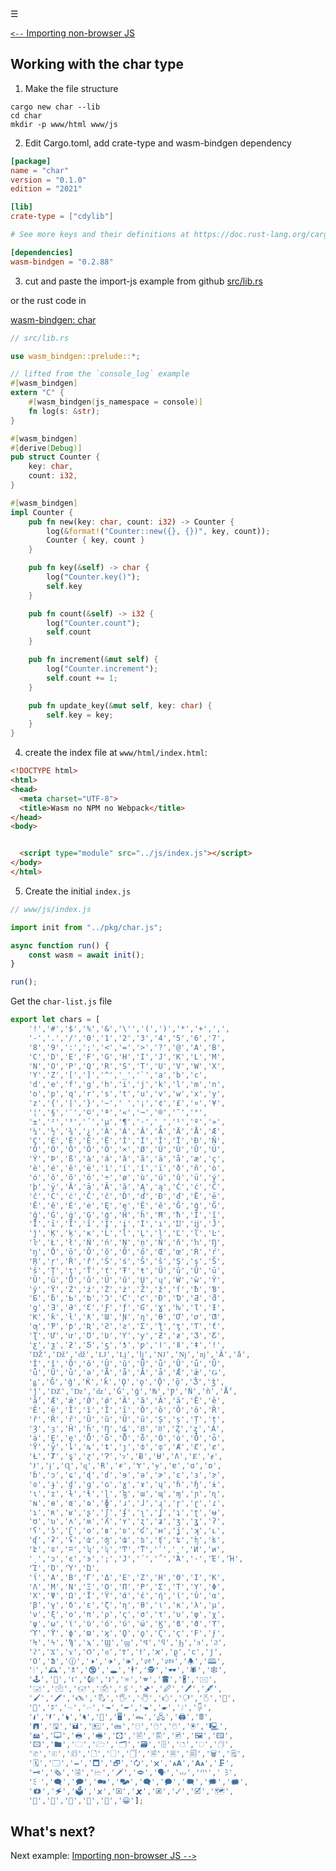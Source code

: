 <div class="navbar"><a class="openbtn" onclick="openNav()">&#9776;</a></div>
<main>

[`<--` Importing non-browser JS ](./003_importing_non-browser_JS.html)

## Working with the char type


1. Make the file structure

```
cargo new char --lib
cd char
mkdir -p www/html www/js
```

2. Edit Cargo.toml, add crate-type and wasm-bindgen dependency

```toml
[package]
name = "char"
version = "0.1.0"
edition = "2021"

[lib]
crate-type = ["cdylib"]

# See more keys and their definitions at https://doc.rust-lang.org/cargo/reference/manifest.html

[dependencies]
wasm-bindgen = "0.2.88"

```

3. cut and paste the import-js example from github [src/lib.rs](https://github.com/rustwasm/wasm-bindgen/blob/main/examples/char/src/lib.rs)

or the rust code in 

[wasm-bindgen: char](https://rustwasm.github.io/wasm-bindgen/examples/char.html)


```rust
// src/lib.rs

use wasm_bindgen::prelude::*;

// lifted from the `console_log` example
#[wasm_bindgen]
extern "C" {
    #[wasm_bindgen(js_namespace = console)]
    fn log(s: &str);
}

#[wasm_bindgen]
#[derive(Debug)]
pub struct Counter {
    key: char,
    count: i32,
}

#[wasm_bindgen]
impl Counter {
    pub fn new(key: char, count: i32) -> Counter {
        log(&format!("Counter::new({}, {})", key, count));
        Counter { key, count }
    }

    pub fn key(&self) -> char {
        log("Counter.key()");
        self.key
    }

    pub fn count(&self) -> i32 {
        log("Counter.count");
        self.count
    }

    pub fn increment(&mut self) {
        log("Counter.increment");
        self.count += 1;
    }

    pub fn update_key(&mut self, key: char) {
        self.key = key;
    }
}

```

4. create the index file at `www/html/index.html`:

```html
<!DOCTYPE html>
<html>
<head>
  <meta charset="UTF-8">
  <title>Wasm no NPM no Webpack</title>
</head>
<body>


  <script type="module" src="../js/index.js"></script>
</body>
</html>
```

5. Create the initial `index.js`


```javascript
// www/js/index.js

import init from "../pkg/char.js";

async function run() {
    const wasm = await init();
}

run();
```


Get the `char-list.js` file

```js
export let chars = [
    '!','#','$','%','&','\'','(',')','*','+',',',
    '-','.','/','0','1','2','3','4','5','6','7',
    '8','9',':',';','<','=','>','?','@','A','B',
    'C','D','E','F','G','H','I','J','K','L','M',
    'N','O','P','Q','R','S','T','U','V','W','X',
    'Y','Z','[',']','^','_','`','a','b','c',
    'd','e','f','g','h','i','j','k','l','m','n',
    'o','p','q','r','s','t','u','v','w','x','y',
    'z','{','|','}','~',' ','¡','¢','£','¤','¥',
    '¦','§','¨','©','ª','«','¬','®','¯','°',
    '±','²','³','´','µ','¶','·','¸','¹','º','»',
    '¼','½','¾','¿','À','Á','Â','Ã','Ä','Å','Æ',
    'Ç','È','É','Ê','Ë','Ì','Í','Î','Ï','Ð','Ñ',
    'Ò','Ó','Ô','Õ','Ö','×','Ø','Ù','Ú','Û','Ü',
    'Ý','Þ','ß','à','á','â','ã','ä','å','æ','ç',
    'è','é','ê','ë','ì','í','î','ï','ð','ñ','ò',
    'ó','ô','õ','ö','÷','ø','ù','ú','û','ü','ý',
    'þ','ÿ','Ā','ā','Ă','ă','Ą','ą','Ć','ć','Ĉ',
    'ĉ','Ċ','ċ','Č','č','Ď','ď','Đ','đ','Ē','ē',
    'Ĕ','ĕ','Ė','ė','Ę','ę','Ě','ě','Ĝ','ĝ','Ğ',
    'ğ','Ġ','ġ','Ģ','ģ','Ĥ','ĥ','Ħ','ħ','Ĩ','ĩ',
    'Ī','ī','Ĭ','ĭ','Į','į','İ','ı','Ĳ','ĳ','Ĵ',
    'ĵ','Ķ','ķ','ĸ','Ĺ','ĺ','Ļ','ļ','Ľ','ľ','Ŀ',
    'ŀ','Ł','ł','Ń','ń','Ņ','ņ','Ň','ň','ŉ','Ŋ',
    'ŋ','Ō','ō','Ŏ','ŏ','Ő','ő','Œ','œ','Ŕ','ŕ',
    'Ŗ','ŗ','Ř','ř','Ś','ś','Ŝ','ŝ','Ş','ş','Š',
    'š','Ţ','ţ','Ť','ť','Ŧ','ŧ','Ũ','ũ','Ū','ū',
    'Ŭ','ŭ','Ů','ů','Ű','ű','Ų','ų','Ŵ','ŵ','Ŷ',
    'ŷ','Ÿ','Ź','ź','Ż','ż','Ž','ž','ſ','ƀ','Ɓ',
    'Ƃ','ƃ','Ƅ','ƅ','Ɔ','Ƈ','ƈ','Ɖ','Ɗ','Ƌ','ƌ',
    'ƍ','Ǝ','Ə','Ɛ','Ƒ','ƒ','Ɠ','Ɣ','ƕ','Ɩ','Ɨ',
    'Ƙ','ƙ','ƚ','ƛ','Ɯ','Ɲ','ƞ','Ɵ','Ơ','ơ','Ƣ',
    'ƣ','Ƥ','ƥ','Ʀ','Ƨ','ƨ','Ʃ','ƪ','ƫ','Ƭ','ƭ',
    'Ʈ','Ư','ư','Ʊ','Ʋ','Ƴ','ƴ','Ƶ','ƶ','Ʒ','Ƹ',
    'ƹ','ƺ','ƻ','Ƽ','ƽ','ƾ','ƿ','ǀ','ǁ','ǂ','ǃ',
    'Ǆ','ǅ','ǆ','Ǉ','ǈ','ǉ','Ǌ','ǋ','ǌ','Ǎ','ǎ',
    'Ǐ','ǐ','Ǒ','ǒ','Ǔ','ǔ','Ǖ','ǖ','Ǘ','ǘ','Ǚ',
    'ǚ','Ǜ','ǜ','ǝ','Ǟ','ǟ','Ǡ','ǡ','Ǣ','ǣ','Ǥ',
    'ǥ','Ǧ','ǧ','Ǩ','ǩ','Ǫ','ǫ','Ǭ','ǭ','Ǯ','ǯ',
    'ǰ','Ǳ','ǲ','ǳ','Ǵ','ǵ','Ƕ','Ƿ','Ǹ','ǹ','Ǻ',
    'ǻ','Ǽ','ǽ','Ǿ','ǿ','Ȁ','ȁ','Ȃ','ȃ','Ȅ','ȅ',
    'Ȇ','ȇ','Ȉ','ȉ','Ȋ','ȋ','Ȍ','ȍ','Ȏ','ȏ','Ȑ',
    'ȑ','Ȓ','ȓ','Ȕ','ȕ','Ȗ','ȗ','Ș','ș','Ț','ț',
    'Ȝ','ȝ','Ȟ','ȟ','Ƞ','ȡ','Ȣ','ȣ','Ȥ','ȥ','Ȧ',
    'ȧ','Ȩ','ȩ','Ȫ','ȫ','Ȭ','ȭ','Ȯ','ȯ','Ȱ','ȱ',
    'Ȳ','ȳ','ȴ','ȵ','ȶ','ȷ','ȸ','ȹ','Ⱥ','Ȼ','ȼ',
    'Ƚ','Ⱦ','ȿ','ɀ','Ɂ','ɂ','Ƀ','Ʉ','Ʌ','Ɇ','ɇ',
    'Ɉ','ɉ','Ɋ','ɋ','Ɍ','ɍ','Ɏ','ɏ','ɐ','ɑ','ɒ',
    'ɓ','ɔ','ɕ','ɖ','ɗ','ɘ','ə','ɚ','ɛ','ɜ','ɝ',
    'ɞ','ɟ','ɠ','ɡ','ɢ','ɣ','ɤ','ɥ','ɦ','ɧ','ɨ',
    'ɩ','ɪ','ɫ','ɬ','ɭ','ɮ','ɯ','ɰ','ɱ','ɲ','ɳ',
    'ɴ','ɵ','ɶ','ɷ','ɸ','ɹ','ɺ','ɻ','ɼ','ɽ','ɾ',
    'ɿ','ʀ','ʁ','ʂ','ʃ','ʄ','ʅ','ʆ','ʇ','ʈ','ʉ',
    'ʊ','ʋ','ʌ','ʍ','ʎ','ʏ','ʐ','ʑ','ʒ','ʓ','ʔ',
    'ʕ','ʖ','ʗ','ʘ','ʙ','ʚ','ʛ','ʜ','ʝ','ʞ','ʟ',
    'ʠ','ʡ','ʢ','ʣ','ʤ','ʥ','ʦ','ʧ','ʨ','ʩ','ʪ',
    'ʫ','ʬ','ʭ','ʮ','ʯ','Ͳ','ͳ','ʹ','͵','Ͷ','ͷ',
    'ͺ','ͻ','ͼ','ͽ',';','Ϳ','΄','΅','Ά','·','Έ','Ή',
    'Ί','Ό','Ύ','Ώ',
    'ΐ','Α','Β','Γ','Δ','Ε','Ζ','Η','Θ','Ι','Κ',
    'Λ','Μ','Ν','Ξ','Ο','Π','Ρ','Σ','Τ','Υ','Φ',
    'Χ','Ψ','Ω','Ϊ','Ϋ','ά','έ','ή','ί','ΰ','α',
    'β','γ','δ','ε','ζ','η','θ','ι','κ','λ','μ',
    'ν','ξ','ο','π','ρ','ς','σ','τ','υ','φ','χ',
    'ψ','ω','ϊ','ϋ','ό','ύ','ώ','Ϗ','ϐ','ϑ','ϒ',
    'ϓ','ϔ','ϕ','ϖ','ϗ','Ϙ','ϙ','Ϛ','ϛ','Ϝ','ϝ',
    'Ϟ','ϟ','Ϡ','ϡ','Ϣ','ϣ','Ϥ','ϥ','Ϧ','ϧ','Ϩ',
    'ϩ','Ϫ','ϫ','Ϭ','ϭ','Ϯ','ϯ','ϰ','ϱ','ϲ','ϳ',
    'Օ','Ֆ','🕧','🕨','🕩','🕪','🕫','🕬','🕭','🕮',
    '🕯','🕰','🕱','🕲','🕳','🕴','🕵','🕶','🕷','🕸',
    '🕹','🕺','🕻','🕼','🕽','🕾','🕿','🖀','🖁','🖂',
    '🖃','🖄','🖅','🖆','🖇','🖈','🖉','🖊','🖋',
    '🖌','🖍','🖎','🖏','🖐','🖑','🖒','🖓','🖔','🖕',
    '🖖','🖗','🖘','🖙','🖚','🖛','🖜','🖝','🖞','🖟',
    '🖠','🖡','🖢','🖣','🖤','🖥','🖦','🖧','🖨','🖩',
    '🖪','🖫','🖬','🖭','🖮','🖯','🖰','🖱','🖲','🖳',
    '🖴','🖵','🖶','🖷','🖸','🖹','🖺','🖻','🖼','🖽',
    '🖾','🖿','🗀','🗁','🗂','🗃','🗄','🗅','🗆','🗇',
    '🗈','🗉','🗊','🗋','🗌','🗍','🗎','🗏','🗐','🗑','🗒',
    '🗓','🗔','🗕','🗖','🗗','🗘','🗙','🗚','🗛','🗜',
    '🗝','🗞','🗟','🗠','🗡','🗢','🗣','🗤','🗥','🗦',
    '🗧','🗨','🗩','🗪','🗫','🗬','🗭','🗮','🗯','🗰',
    '🗱','🗲','🗳','🗴','🗵','🗶','🗷','🗸','🗹','🗺',
    '🗻','🗼','🗽','🗾','🗿','😀'];


```
## What's next?



Next example: [Importing non-browser JS `-->`](./003_importing_non-browser_JS.html)

  
</main>

<script src="https://lerina.github.io/js/toc.js"></script>
<script>
let anchor= document.createElement('a');
anchor.href="javascript:closeNav()"; //void(0)"; //anchor[0].onclick = closeNav();
anchor.className = "closebtn";  
anchor.innerHTML="&times;";
document.getElementById("TOC").prepend(anchor);

let navCrumbs= document.createElement('div');
navCrumbs.className = "hover-nav";
navCrumbs.innerHTML = `
<div class="hover-nav">
<ul>
<li><a href="../../../../index.html">⇦ home</a></li>
<li><a href="../index.html">hello_world</a></li>
</ul>
</div>`;
document.getElementById("TOC").prepend(navCrumbs); 
</script>
